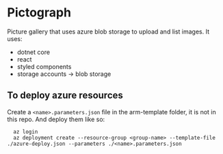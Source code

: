 # Pictograph

Picture gallery that uses azure blob storage to upload and list images.
It uses:

- dotnet core
- react
- styled components
- storage accounts -> blob storage

## To deploy azure resources

Create a `<name>.parameters.json` file in the arm-template folder, it is not in this repo. And deploy them like so:

```
  az login
  az deployment create --resource-group <group-name> --template-file ./azure-deploy.json --parameters ./<name>.parameters.json
```
